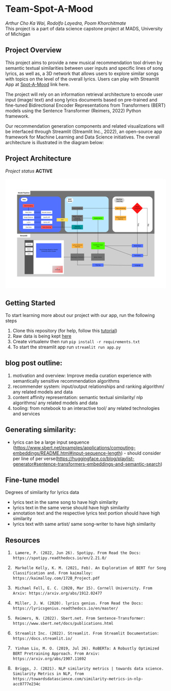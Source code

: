 

# Team-Spot-A-Mood
*Arthur Cho Ka Wai, Rodolfo Layedra, Poom Khorchitmate*\
This project is a part of data science capstone project at MADS, University of Michigan

## Project Overview
This project aims to provide a new musical recommendation tool driven by semantic textual similarities between user inputs and specific lines of song lyrics, as well as, a 3D network that allows users to explore similar songs with topics on the level of the overall lyrics. Users can play with Streamlit App at [Spot-A-Mood](https://siads699-fa22-spot-a-mood.streamlit.app/) link here.

The project will rely on an information retrieval architecture to encode user input (image/ text) and song lyrics documents based on pre-trained and fine-tuned Bidirectional Encoder Representations from Transformers (BERT) models using the Sentence Transformer (Reimers, 2022) Python framework.

Our recommendation generation components and related visualizations will be interfaced through Streamlit (Streamlit Inc., 2022), an open-source app framework for Machine Learning and Data Science initiatives. The overall architecture is illustrated in the diagram below: 


## Project Architecture
*Project status* **ACTIVE**\
\
![](assets/Spot-A-Mood-Pipeline.png)
## Getting Started
To start learning more about our project with our app, run the following steps
1. Clone this repository (for help, follow this [tutorial](https://help.github.com/articles/cloning-a-repository/))
2. Raw data is being kept [here](https://drive.google.com/drive/u/0/folders/1SuxyMLJ0Y9wRp1tKfo0sMVleT8TqK2Mj)
3. Create virtualenv  then run `pip install -r requirements.txt`
4. To start the streamlit app run `streamlit run app.py`

## blog post outline:
1. motivation and overview: Improve media curation experience with semantically sensitive recommendation algorithms
2. recommender system: input/output relationships and ranking algorithm/ any related models and data
3. content affinity representation: semantic textual similarity/ nlp algorithms/ any related models and data
4. tooling: from notebook to an interactive tool/ any related technologies and services

## Generating similarity:

- lyrics can be a large input sequence (https://www.sbert.net/examples/applications/computing-embeddings/README.html#input-sequence-length) - should consider per line of per verse(https://huggingface.co/blog/playlist-generator#sentence-transformers-embeddings-and-semantic-search)

## Fine-tune model

Degrees of similarity for lyrics data
- lyrics text in the same song to have high similarity
- lyrics text in the same verse should have high similarity
- annotation text and the respective lyrics text portion should have high similarity
- lyrics text with same artist/ same song-writer to have high similarity

## Resources

1.     	Lamere, P. (2022, Jun 26). Spotipy. From Read the Docs: https://spotipy.readthedocs.io/en/2.21.0/
2.  	Markelle Kelly, K. M. (2021, Feb). An Exploration of BERT for Song Classification and. From kaimalloy: https://kaimalloy.com/172B_Project.pdf
3.  	Michael Fell, E. C. (2020, Mar 15). Cornell University. From Arxiv: https://arxiv.org/abs/1912.02477
4.  	Miller, J. W. (2020). lyrics genius. From Read the Docs: https://lyricsgenius.readthedocs.io/en/master/
5.  	Reimers, N. (2022). Sbert.net. From Sentence-Transformer: https://www.sbert.net/docs/publications.html
6.  	Streamlit Inc. (2022). Streamlit. From Streamlit Documentation: https://docs.streamlit.io/
7.  	Yinhan Liu, M. O. (2019, Jul 26). RoBERTa: A Robustly Optimized BERT Pretraining Approach. From Arxiv: https://arxiv.org/abs/1907.11692
8.      Briggs, J. (2021). NLP similarity metrics | towards data science. Similarity Metrics in NLP, from https://towardsdatascience.com/similarity-metrics-in-nlp-acc0777e234c
